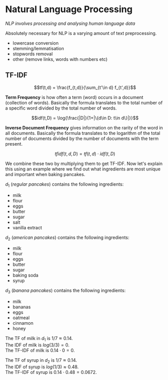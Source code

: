 # Natural Language Processing

*NLP involves processing and analysing human language data*

Absolutely necessary for NLP is a varying amount of text preprocessing. 
- lowercase conversion
- stemming/lemmatisation
- stopwords removal
- other (remove links, words with numbers etc)

## TF-IDF

$$tf(t,d) = \frac{f_{t,d}}{\sum_{t'\in d} f_{t',d}}$$  

**Term Frequency** is how often a term (word) occurs in a document (collection of words). Basically the formula translates to the total number of a specific word divided by the total number of words. 

$$idf(t,D) = \log{\frac{|D|}{1+|\{d\in D: t\in d\}|}}$$  

**Inverse Document Frequency** gives information on the rarity of the word in all documents. Basically the formula translates to the logarithm of the total number of documents divided by the number of documents with the term present. 

$$tfidf(t,d,D) = tf(t,d)\cdot idf(t,D) $$  

We combine these two by multiplying them to get TF-IDF. Now let's explain this using an example where we find out what ingredients are most unique and important when baking pancakes. 

$d_1$ (*regular pancakes*) contains the following ingredients: 
- milk
- flour
- eggs
- butter
- sugar
- salt
- vanilla extract

$d_2$ (*american pancakes*) contains the following ingredients: 
- milk
- flour
- eggs
- butter
- sugar
- baking soda
- syrup

$d_3$ (*banana pancakes*) contains the following ingredients: 
- milk
- bananas
- eggs
- oatmeal
- cinnamon
- honey

The TF of milk in $d_1$ is $1/7 \approx 0.14$.  
The IDF of milk is $log(3/3) = 0$.  
The TF-IDF of milk is $0.14 \cdot 0 = 0$.  

The TF of syrup in $d_2$ is $1/7 \approx 0.14$.  
The IDF of syrup is $log(1/3) \approx 0.48$.  
The TF-IDF of syrup is $0.14 \cdot 0.48 = 0.0672$.